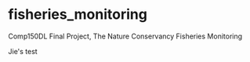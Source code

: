 # fisheries_monitoring
Comp150DL Final Project, The Nature Conservancy Fisheries Monitoring

Jie's test
